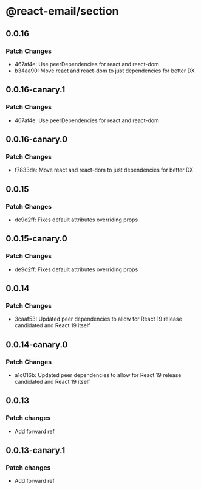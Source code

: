 # @react-email/section

## 0.0.16

### Patch Changes

- 467af4e: Use peerDependencies for react and react-dom
- b34aa90: Move react and react-dom to just dependencies for better DX

## 0.0.16-canary.1

### Patch Changes

- 467af4e: Use peerDependencies for react and react-dom

## 0.0.16-canary.0

### Patch Changes

- f7833da: Move react and react-dom to just dependencies for better DX

## 0.0.15

### Patch Changes

- de9d2ff: Fixes default attributes overriding props

## 0.0.15-canary.0

### Patch Changes

- de9d2ff: Fixes default attributes overriding props

## 0.0.14

### Patch Changes

- 3caaf53: Updated peer dependencies to allow for React 19 release candidated and React 19 itself

## 0.0.14-canary.0

### Patch Changes

- a1c016b: Updated peer dependencies to allow for React 19 release candidated and React 19 itself

## 0.0.13

### Patch changes

- Add forward ref

## 0.0.13-canary.1

### Patch changes

- Add forward ref
